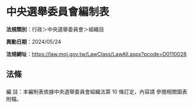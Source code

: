 # 中央選舉委員會編制表

**法規類別**：行政＞中央選舉委員會＞組織目

**異動日期**：2024/05/24  

**法規網址**：https://law.moj.gov.tw/LawClass/LawAll.aspx?pcode=D0110028





## 法條
##### 
編      註：本編制表依據中央選舉委員會組織法第 10 條訂定，內容請
            參閱相關圖表附檔。


